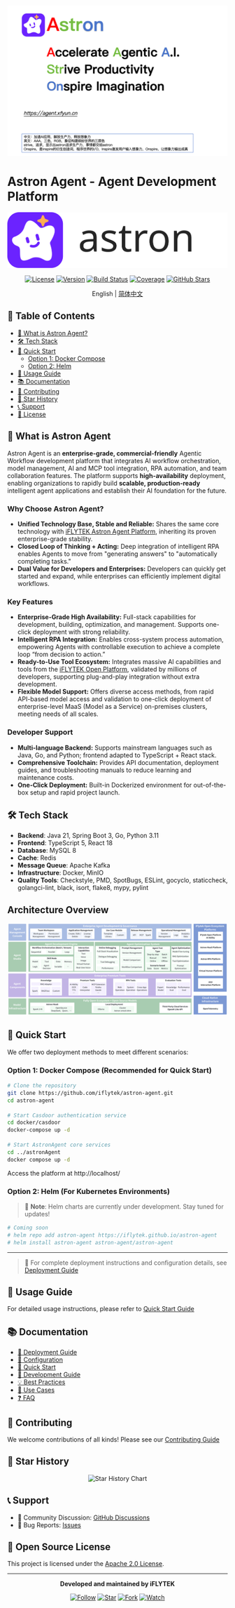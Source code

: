 ![GitHub_README](./docs/imgs/GitHub_README.png)


# Astron Agent - Agent Development Platform

<div align="center">

![Logo](docs/logo.svg)

[![License](https://img.shields.io/badge/license-apache2.0-blue.svg)](LICENSE)
[![Version](https://img.shields.io/github/v/release/iflytek/astron-agent)](https://github.com/iflytek/astron-agent/releases)
[![Build Status](https://img.shields.io/github/actions/workflow/status/iflytek/astron-agent/ci.yml)](https://github.com/iflytek/astron-agent/actions)
[![Coverage](https://img.shields.io/codecov/c/github/iflytek/astron-agent)](https://codecov.io/gh/iflytek/astron-agent)
[![GitHub Stars](https://img.shields.io/github/stars/iflytek/astron-agent?style=social)](https://github.com/iflytek/astron-agent/stargazers)

English | [简体中文](README-zh.md)

</div>

## 📑 Table of Contents

- [🔭 What is Astron Agent?](#-What-is-Astron-Agent)
- [🛠️ Tech Stack](#%EF%B8%8F-tech-stack)
- [🚀 Quick Start](#-quick-start)
  - [Option 1: Docker Compose](#option-1-docker-compose-recommended-for-quick-start)
  - [Option 2: Helm](#option-2-helm-for-kubernetes-environments)
- [📖 Usage Guide](#-usage-guide)
- [📚 Documentation](#-documentation)
- [🤝 Contributing](#-contributing)
- [🌟 Star History](#-star-history)
- [📞 Support](#-support)
- [📄 License](#-license)

## 🔭 What is Astron Agent
Astron Agent is an **enterprise-grade, commercial-friendly** Agentic Workflow development platform that integrates AI workflow orchestration, model management, AI and MCP tool integration, RPA automation, and team collaboration features.
The platform supports **high-availability** deployment, enabling organizations to rapidly build **scalable, production-ready** intelligent agent applications and establish their AI foundation for the future.

### Why Choose Astron Agent?
- **Unified Technology Base, Stable and Reliable:** Shares the same core technology with [iFLYTEK Astron Agent Platform](https://agent.xfyun.cn), inheriting its proven enterprise-grade stability.  
- **Closed Loop of Thinking + Acting:** Deep integration of intelligent RPA enables Agents to move from "generating answers" to "automatically completing tasks."  
- **Dual Value for Developers and Enterprises:** Developers can quickly get started and expand, while enterprises can efficiently implement digital workflows.  

### Key Features
- **Enterprise-Grade High Availability:** Full-stack capabilities for development, building, optimization, and management. Supports one-click deployment with strong reliability.  
- **Intelligent RPA Integration:** Enables cross-system process automation, empowering Agents with controllable execution to achieve a complete loop “from decision to action.”  
- **Ready-to-Use Tool Ecosystem:** Integrates massive AI capabilities and tools from the [iFLYTEK Open Platform](https://www.xfyun.cn), validated by millions of developers, supporting plug-and-play integration without extra development.  
- **Flexible Model Support:** Offers diverse access methods, from rapid API-based model access and validation to one-click deployment of enterprise-level MaaS (Model as a Service) on-premises clusters, meeting needs of all scales.  

### Developer Support
- **Multi-language Backend:** Supports mainstream languages such as Java, Go, and Python; frontend adapted to TypeScript + React stack.  
- **Comprehensive Toolchain:** Provides API documentation, deployment guides, and troubleshooting manuals to reduce learning and maintenance costs.  
- **One-Click Deployment:** Built-in Dockerized environment for out-of-the-box setup and rapid project launch.  

## 🛠️ Tech Stack

- **Backend**: Java 21, Spring Boot 3, Go, Python 3.11
- **Frontend**: TypeScript 5, React 18
- **Database**: MySQL 8
- **Cache**: Redis
- **Message Queue**: Apache Kafka
- **Infrastructure**: Docker, MinIO
- **Quality Tools**: Checkstyle, PMD, SpotBugs, ESLint, gocyclo, staticcheck, golangci-lint, black, isort, flake8, mypy, pylint

## Architecture Overview

![Architecture Overview](./docs/imgs/structure.png "Architecture Overview")

## 🚀 Quick Start

We offer two deployment methods to meet different scenarios:

### Option 1: Docker Compose (Recommended for Quick Start)

```bash
# Clone the repository
git clone https://github.com/iflytek/astron-agent.git
cd astron-agent

# Start Casdoor authentication service
cd docker/casdoor
docker-compose up -d

# Start AstronAgent core services
cd ../astronAgent
docker compose up -d
```

Access the platform at http://localhost/

### Option 2: Helm (For Kubernetes Environments)

> 🚧 **Note**: Helm charts are currently under development. Stay tuned for updates!

```bash
# Coming soon
# helm repo add astron-agent https://iflytek.github.io/astron-agent
# helm install astron-agent astron-agent/astron-agent
```

---

> 📖 For complete deployment instructions and configuration details, see [Deployment Guide](docs/DEPLOYMENT_GUIDE.md)

## 📖 Usage Guide

For detailed usage instructions, please refer to [Quick Start Guide](https://www.xfyun.cn/doc/spark/Agent03-%E5%BC%80%E5%8F%91%E6%8C%87%E5%8D%97.html)

## 📚 Documentation

- [🚀 Deployment Guide](docs/DEPLOYMENT_GUIDE.md)
- [🔧 Configuration](docs/CONFIGURATION.md)
- [🚀 Quick Start](https://www.xfyun.cn/doc/spark/Agent02-%E5%BF%AB%E9%80%9F%E5%BC%80%E5%A7%8B.html)
- [📘 Development Guide](https://www.xfyun.cn/doc/spark/Agent03-%E5%BC%80%E5%8F%91%E6%8C%87%E5%8D%97.html#_1-%E6%8C%87%E4%BB%A4%E5%9E%8B%E6%99%BA%E8%83%BD%E4%BD%93%E5%BC%80%E5%8F%91)
- [💡 Best Practices](https://www.xfyun.cn/doc/spark/AgentNew-%E6%8A%80%E6%9C%AF%E5%AE%9E%E8%B7%B5%E6%A1%88%E4%BE%8B.html)
- [📱 Use Cases](https://www.xfyun.cn/doc/spark/Agent05-%E5%BA%94%E7%94%A8%E6%A1%88%E4%BE%8B.html)
- [❓ FAQ](https://www.xfyun.cn/doc/spark/Agent06-FAQ.html)

## 🤝 Contributing

We welcome contributions of all kinds! Please see our [Contributing Guide](CONTRIBUTING.md)

## 🌟 Star History

<div align="center">
  <img src="https://api.star-history.com/svg?repos=iflytek/astron-agent&type=Date" alt="Star History Chart" width="600">
</div>

## 📞 Support

- 💬 Community Discussion: [GitHub Discussions](https://github.com/iflytek/astron-agent/discussions)
- 🐛 Bug Reports: [Issues](https://github.com/iflytek/astron-agent/issues)

## 📄 Open Source License

This project is licensed under the [Apache 2.0 License](LICENSE).

---

<div align="center">

**Developed and maintained by iFLYTEK**

[![Follow](https://img.shields.io/github/followers/iflytek?style=social&label=Follow)](https://github.com/iflytek)
[![Star](https://img.shields.io/github/stars/iflytek/astron-agent?style=social&label=Star)](https://github.com/iflytek/astron-agent)
[![Fork](https://img.shields.io/github/forks/iflytek/astron-agent?style=social&label=Fork)](https://github.com/iflytek/astron-agent/fork)
[![Watch](https://img.shields.io/github/watchers/iflytek/astron-agent?style=social&label=Watch)](https://github.com/iflytek/astron-agent/watchers)

</div>
